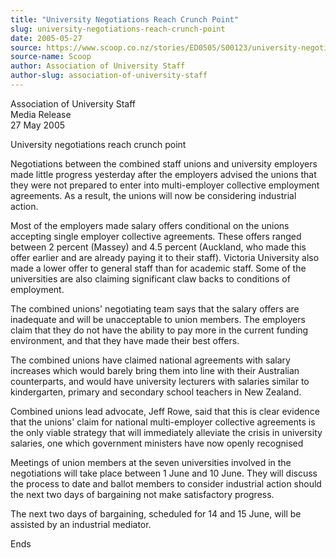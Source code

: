 ```yaml
---
title: "University Negotiations Reach Crunch Point"
slug: university-negotiations-reach-crunch-point
date: 2005-05-27
source: https://www.scoop.co.nz/stories/ED0505/S00123/university-negotiations-reach-crunch-point.htm
source-name: Scoop
author: Association of University Staff
author-slug: association-of-university-staff
---
```


<p>Association of University Staff  <br>Media Release<br>27 May
2005</p>

<p>University negotiations reach crunch
point</p>

<p>Negotiations between the combined staff unions and
university employers made little progress yesterday after
the employers advised the unions that they were not prepared
to enter into multi-employer collective employment
agreements. As a result, the unions will now be considering
industrial action.</p>

<p>Most of the employers made salary
offers conditional on the unions accepting single employer
collective agreements. These offers ranged between 2 percent
(Massey) and 4.5 percent (Auckland, who made this offer
earlier and are already paying it to their staff). Victoria
University also made a lower offer to general staff than for
academic staff. Some of the universities are also claiming
significant claw backs to conditions of employment.</p>

<p>The
combined unions' negotiating team says that the salary
offers are inadequate and will be unacceptable to union
members. The employers claim that they do not have the
ability to pay more in the current funding environment, and
that they have made their best offers.</p>

<p>The combined unions
have claimed national agreements with salary increases which
would barely bring them into line with their Australian
counterparts, and would have university lecturers with
salaries similar to kindergarten, primary and secondary
school teachers in New Zealand.<p>

<p>Combined unions lead
advocate, Jeff Rowe, said that this is clear evidence that
the unions' claim for national multi-employer collective
agreements is the only viable strategy that will immediately
alleviate the crisis in university salaries, one which
government ministers have now openly recognised<p>
<p>Meetings
of union members at the seven universities involved in the
negotiations will take place between 1 June and 10 June.
They will discuss the process to date and ballot members to
consider industrial action should the next two days of
bargaining not make satisfactory progress.<p>

<p>The next two
days of bargaining, scheduled for 14 and 15 June, will be
assisted by an industrial
mediator.</p>

<p>Ends</p>  